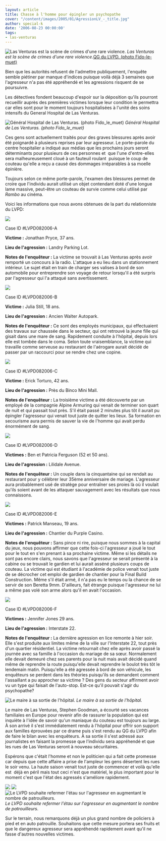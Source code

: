 ```yaml
---
layout: article
title: Chasse à l'homme pour épingler un psychopathe
cover: "/content/images/2005/01/AgressionLV_-_title.jpg"
author: special-k
date: '2006-08-23 00:00:00'
tags:
- las-venturas
---
```


![Las Venturas est la scène de crimes d'une rare violence.](/content/images/2005/01/AgressionLV_-_welcome_lv.jpg)
_Las Venturas est la scène de crimes d'une rare violence._[QG du LVPD. (photo Fido-le-muet)](/content/images/2005/01/AgressionLV_-_lvpdhq.jpg)

Bien que les autorités refusent de l'admettre publiquement, l'enquête semble piétiner par manque d'indices puisque voilà déjà 3 semaines que l'agresseur n'a pas été appréhendé et les agressions risquent de se poursuivre.

Les détectives fondent beaucoup d'espoir sur la déposition qu'ils pourront recueillir auprès des premières victimes lorsque leur condition le permettra car elles sont pour le moment toujours hospitalisées à l'unité des soins intensifs du General Hospital de Las Venturas.

![Général Hospital de Las Venturas. (photo Fido_le_muet)](/content/images/2005/01/AgressionLV_-_general_hospital.jpg)
_Général Hospital de Las Venturas. (photo Fido_le_muet)_

Ces gens sont actuellement traités pour des graves blessures après avoir été poignardé à plusieurs reprises par leur agresseur. Le porte-parole du centre hospitalier a indiqué aux médias que les prochains jours seront déterminants pour plusieurs de ces personnes et&nbsp; que l'une d'entre-elles sera malheureusement cloué à un fauteuil roulant&nbsp; puisque le coup de couteau qu'elle a reçu a causé des dommages irréparables à sa moelle épinière.

Toujours selon ce même porte-parole, l'examen des blessures permet de croire que l'individu aurait utilisé un objet contendant doté d'une longue lame massive, peut-être un couteau de survie comme celui utilisé par _Rambo_ au cinéma.

Voici les informations que nous avons obtenues de la part du relationniste du LVPD:

![](/content/images/2005/01/AgressionLV_-_agression_1.jpg)

Case ID #LVPD082006-A

**Victime :** Jonathan Pryce, 37 ans.

**Lieu de l'agression :** Landry Parking Lot.

**Notes de l'enquêteur :** La victime se trouvait à Las Venturas après avoir remporté un concours à la radio. L'attaque a eu lieu dans un stationnement intérieur. Le sujet était en train de charger ses valises à bord de son automobile pour entreprendre son voyage de retour lorsqu'il a été surpris par l'agresseur qui l'a attaqué sans avertissement.

![](/content/images/2005/01/AgressionLV_-_agression_2.jpg)

Case ID #LVPD082006-B

**Victime :** Julia Still, 18 ans.

**Lieu de l'agression :** Ancien Walter Autopark.

**Notes de l'enquêteur :** Ce sont des employés municipaux, qui effectuaient des travaux sur chaussée dans le secteur, qui ont retrouvé la jeune fille qui gisait dans une mare de sang. Rapidement conduite à l'hôpital, depuis lors elle est tombée dans le coma. Selon toute vraisemblance, la victime qui travaille comme serveuse au restaurant de l'aérogare aurait décidé de passer par un raccourci pour se rendre chez une copine.

![](/content/images/2005/01/AgressionLV_-_agression_3.jpg)

Case ID #LVPD082006-C

**Victime :** Erick Torturo, 42 ans.

**Lieu de l'agression :** Près du Binco Mini Mall.

**Notes de l'enquêteur :** La troisième victime a été découverte par un employé de la compagnie Alpine Armuring qui venait de terminer son quart de nuit et qui passait tout près. S'il était passé 2 minutes plus tôt il aurait pu épingler l'agresseur qui venait tout juste de quitter les lieux. Sa formation en secourisme aura permis de sauver la vie de l'homme qui avait perdu énormément de sang.

![](/content/images/2005/01/AgressionLV_-_agression_4.jpg)

Case ID #LVPD082006-D

**Victimes :** Ben et Patricia Ferguson (52 et 50 ans).

**Lieu de l'agression :** Lilidale Avenue.

**Notes de l'enquêteur :** Un couple dans la cinquantaine qui se rendait au restaurant pour y célébrer leur 35ème anniversaire de mariage. L'agresseur aura probablement usé de stratège pour entraîner ses proies là où il voulait qu'ils soient avant de les attaquer sauvagement avec les résultats que nous connaissons.

![](/content/images/2005/01/AgressionLV_-_agression_5.jpg)

Case ID #LVPD082006-E

**Victimes :** Patrick Manseau, 19 ans.

**Lieu de l'agression :** Chantier du Purple Casino.

**Notes de l'enquêteur :** Sans pince ni rire, puisque nous sommes à la capital du jeux, nous pouvons affirmer que cette fois-ci l'agresseur a joué le tout pour le tout en s'en prenant à sa prochaine victime. Même si les détails ne sont pas encore clairs, nous savons que l'agresseur se serait présenté à la cabine ou se trouvait le gardien et lui aurait asséné plusieurs coups de couteau. La victime qui est étudiant à l'académie de police venait tout juste de se décrocher cet emploi de gardien de chantier pour la Final Build Construction. Même s'il était armé, il n'a pas eu le temps ou la chance de se servir de son Beretta 9mm. D'ailleurs, fait étrange puisque l'agresseur ne lui a même pas volé son arme alors qu'il en avait l'occasion.

![](/content/images/2005/01/AgressionLV_-_agression_6.jpg)

Case ID #LVPD082006-F

**Victimes :** Jennifer Jones 29 ans.

**Lieu de l'agression :** Interstate 22.

**Notes de l'enquêteur :** La dernière agression en lice remonte à hier soir. Elle s'est produite aux limites même de la ville sur l'Interstate 22, tout près d'un quartier résidentiel. La victime retournait chez elle après avoir passé la journée avec sa famille à l'occasion du mariage de sa sœur. Normalement elle devait demeuré chez ses parents pour la nuit mais avait décidé quand même de reprendre la route puisqu'elle devait reprendre le boulot très tôt le lendemain matin. Puisqu'elle a été agressée à bord de son véhicule, les enquêteurs se perdent dans les théories puisqu'ils se demandent comment l'assaillant a pu approcher sa victime ? Des gens du secteur affirment avoir vu un type qui faisait de l'auto-stop. Est-ce qu'il pouvait s'agir du psychopathe?

![Le maire à sa sortie de l'hôpital.](/content/images/2005/01/AgressionLV_-_maire_hopital.jpg)
_Le maire à sa sortie de l'hôpital._

Le maire de Las Venturas, Stephen Goodman, a écourté ses vacances familiales en Europe pour revenir afin de rassurer la population qui est inquiète à l'idée de savoir qu'un maniaque du couteau est toujours au large. À son arrivé il s'est immédiatement rendu à l'hôpital pour offrir son support aux familles éprouvées par ce drame puis s'est rendu au QG du LVPD afin de faire le bilan avec les enquêteurs. À sa sortie il s'est adressé aux journalistes en faisant la promesse que l’individu sera appréhendé et que les rues de Las Venturas seront à nouveau sécuritaires.

Espérons que c'était l'homme et non le politicien qui a fait cette promesse car depuis que cette affaire a prise de l'ampleur les gens désertent les rues le soir venu. La haute saison venait tout juste de commencer et voilà qu'elle est&nbsp; déjà en péril mais tout ceci n'est que matériel, le plus important pour le moment c'est que l'état des agressés s'améliore rapidement.

![](/content/images/2005/01/AgressionLV_-_patrouille_1.jpg)
![](/content/images/2005/01/AgressionLV_-_patrouille_2.jpg)
![Le LVPD souhaite refermer l'étau sur l'agresseur en augmentant le nombre de patrouilleurs.](/content/images/2005/01/AgressionLV_-_patrouille_3.jpg)
_Le LVPD souhaite refermer l'étau sur l'agresseur en augmentant le nombre de patrouilleurs._

Sur le terrain, nous remarquons déjà un plus grand nombre de policiers à pied et en auto patrouille. Souhaitons que cette mesure portera ses fruits et que le dangereux agresseur sera appréhendé rapidement avant qu'il ne fasse d'autres nouvelles victimes.